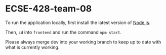 # ECSE-428-team-08

To run the application locally, first install the latest version of [Node.js](https://nodejs.org/en/download/).

Then, `cd` into `frontend` and run the command `npm start`.


Please always merge dev into your working branch to keep up to date with what is currently working.
